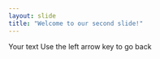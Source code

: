 ```yaml
---
layout: slide
title: "Welcome to our second slide!"
---
```

Your text
Use the left arrow key to go back
